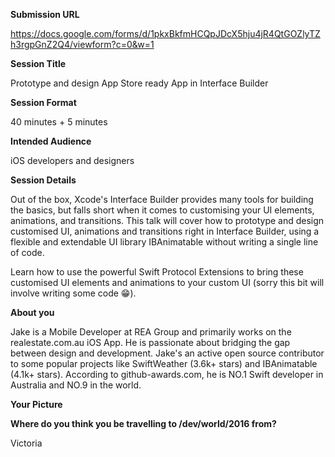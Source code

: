 **Submission URL**

https://docs.google.com/forms/d/1pkxBkfmHCQpJDcX5hju4jR4QtGOZlyTZh3rgpGnZ2Q4/viewform?c=0&w=1

**Session Title**

Prototype and design App Store ready App in Interface Builder

**Session Format**

40 minutes + 5 minutes

**Intended Audience**

iOS developers and designers

**Session Details**

Out of the box, Xcode's Interface Builder provides many tools for building the basics, but falls short when it comes to customising your UI elements, animations, and transitions. This talk will cover how to prototype and design customised UI, animations and transitions right in Interface Builder, using a flexible and extendable UI library IBAnimatable without writing a single line of code.

Learn how to use the powerful Swift Protocol Extensions to bring these customised UI elements and animations to your custom UI (sorry this bit will involve writing some code 😁).

**About you**

Jake is a Mobile Developer at REA Group and primarily works on the realestate.com.au iOS App. He is passionate about bridging the gap between design and development. Jake's an active open source contributor to some popular projects like SwiftWeather (3.6k+ stars) and IBAnimatable (4.1k+ stars). According to github-awards.com, he is NO.1 Swift developer in Australia and NO.9 in the world.

**Your Picture**


**Where do you think you be travelling to /dev/world/2016 from?**

Victoria
